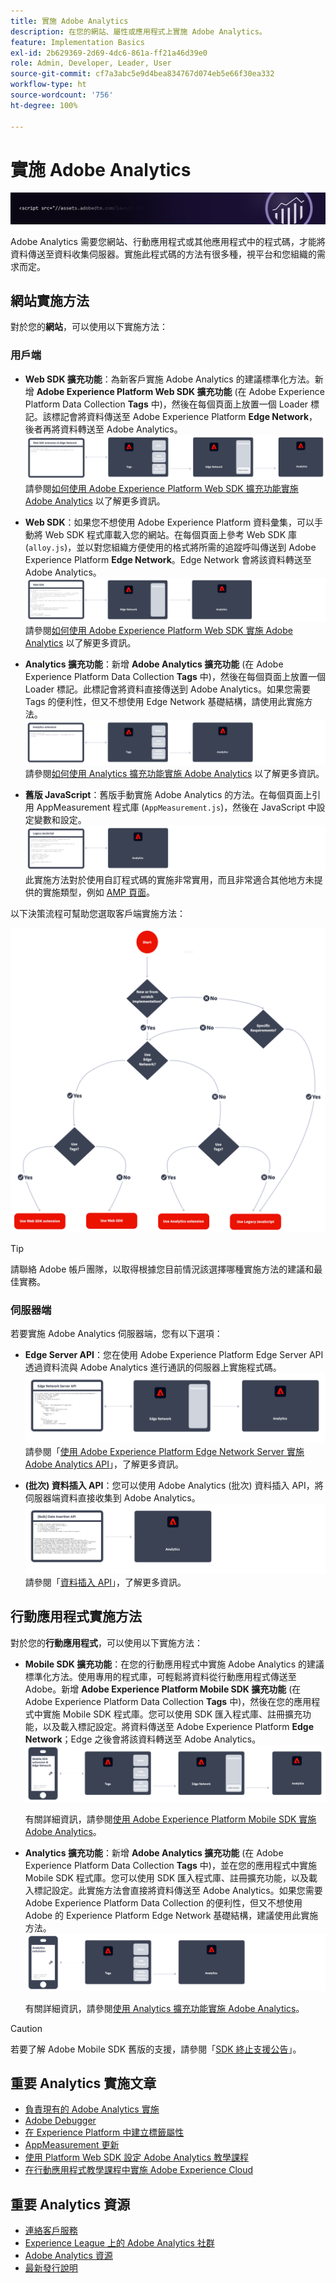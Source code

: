 ```yaml
---
title: 實施 Adobe Analytics
description: 在您的網站、屬性或應用程式上實施 Adobe Analytics。
feature: Implementation Basics
exl-id: 2b629369-2d69-4dc6-861a-ff21a46d39e0
role: Admin, Developer, Leader, User
source-git-commit: cf7a3abc5e9d4bea834767d074eb5e66f30ea332
workflow-type: ht
source-wordcount: '756'
ht-degree: 100%

---
```


# 實施 Adobe Analytics

![橫幅](../../assets/doc_banner_implement.png)

Adobe Analytics 需要您網站、行動應用程式或其他應用程式中的程式碼，才能將資料傳送至資料收集伺服器。實施此程式碼的方法有很多種，視平台和您組織的需求而定。

## 網站實施方法

對於您的&#x200B;**網站**，可以使用以下實施方法：

### 用戶端

* **Web SDK 擴充功能**：為新客戶實施 Adobe Analytics 的建議標準化方法。新增 **Adobe Experience Platform Web SDK 擴充功能** (在 Adobe Experience Platform Data Collection **Tags** 中)，然後在每個頁面上放置一個 Loader 標記。該標記會將資料傳送至 Adobe Experience Platform **Edge Network**，後者再將資料轉送至 Adobe Analytics。
  ![Web SDK 擴充功能](./assets/websdk-extension-implementation.png)
請參閱[如何使用 Adobe Experience Platform Web SDK 擴充功能實施 Adobe Analytics](./aep-edge/overview.md) 以了解更多資訊。

* **Web SDK**：如果您不想使用 Adobe Experience Platform 資料彙集，可以手動將 Web SDK 程式庫載入您的網站。在每個頁面上參考 Web SDK 庫 (`alloy.js`)，並以對您組織方便使用的格式將所需的追蹤呼叫傳送到 Adobe Experience Platform **Edge Network**。Edge Network 會將該資料轉送至 Adobe Analytics。
  ![Web SDK](./assets/websdk-implementation.png)
請參閱[如何使用 Adobe Experience Platform Web SDK 實施 Adobe Analytics](./aep-edge/overview.md) 以了解更多資訊。

* **Analytics 擴充功能**：新增 **Adobe Analytics 擴充功能** (在 Adobe Experience Platform Data Collection **Tags** 中)，然後在每個頁面上放置一個 Loader 標記。此標記會將資料直接傳送到 Adobe Analytics。如果您需要 Tags 的便利性，但又不想使用 Edge Network 基礎結構，請使用此實施方法。
  ![Adobe Analytics 擴充功能](./assets/analytics-extension-implementation.png)
請參閱[如何使用 Analytics 擴充功能實施 Adobe Analytics](launch/overview.md) 以了解更多資訊。

* **舊版 JavaScript**：舊版手動實施 Adobe Analytics 的方法。在每個頁面上引用 AppMeasurement 程式庫 (`AppMeasurement.js`)，然後在 JavaScript 中設定變數和設定。
  ![如何使用舊版 JavaScript 實施 Adobe Analytics](./assets/appmeasurement-implementation.png)
此實施方法對於使用自訂程式碼的實施非常實用，而且非常適合其他地方未提供的實施類型，例如 [AMP 頁面](other/amp.md)。

以下決策流程可幫助您選取客戶端實施方法：

![用於選取實施方法的決策樹，如本節所述。](./assets/decision-tree.png)


>[!TIP]
>
>請聯絡 Adobe 帳戶團隊，以取得根據您目前情況該選擇哪種實施方法的建議和最佳實務。

### 伺服器端

若要實施 Adob&#x200B;&#x200B;e Analytics 伺服器端，您有以下選項：

* **Edge Server API**：您在使用 Adob&#x200B;&#x200B;e Experience Platform Edge Server API 透過資料流與 Adob&#x200B;&#x200B;e Analytics 進行通訊的伺服器上實施程式碼。
  ![伺服器端實施](assets/edge-network-server-api.svg)
請參閱「[使用 Adob&#x200B;&#x200B;e Experience Platform Edge Network Server 實施 Adob&#x200B;&#x200B;e Analytics API](/help/implement/aep-edge/server-api/overview.md)」，了解更多資訊。

* **(批次) 資料插入 API**：您可以使用 Adob&#x200B;&#x200B;e Analytics (批次) 資料插入 API，將伺服器端資料直接收集到 Adob&#x200B;&#x200B;e Analytics。
  ![資料插入 API](assets/analytics-apis.png)
請參閱「[資料插入 API](../import/c-data-insertion-api/c-data-insertion-api.md)」，了解更多資訊。

## 行動應用程式實施方法

對於您的&#x200B;**行動應用程式**，可以使用以下實施方法：

* **Mobile SDK 擴充功能**：在您的行動應用程式中實施 Adobe Analytics 的建議標準化方法。使用專用的程式庫，可輕鬆將資料從行動應用程式傳送至 Adobe。新增 **Adobe Experience Platform Mobile SDK 擴充功能** (在 Adobe Experience Platform Data Collection **Tags** 中)，然後在您的應用程式中實施 Mobile SDK 程式庫。您可以使用 SDK 匯入程式庫、註冊擴充功能，以及載入標記設定。將資料傳送至 Adobe Experience Platform **Edge Network**；Edge 之後會將該資料轉送至 Adobe Analytics。
  ![Mobile SDK 擴充功能](./assets/mobilesdk-extension.png)

  有關詳細資訊，請參閱[使用 Adobe Experience Platform Mobile SDK 實施 Adobe Analytics](../implement/aep-edge/mobile-sdk/overview.md)。

* **Analytics 擴充功能**：新增 **Adobe Analytics 擴充功能** (在 Adobe Experience Platform Data Collection **Tags** 中)，並在您的應用程式中實施 Mobile SDK 程式庫。您可以使用 SDK 匯入程式庫、註冊擴充功能，以及載入標記設定。此實施方法會直接將資料傳送至 Adobe Analytics。如果您需要 Adobe Experience Platform Data Collection 的便利性，但又不想使用 Adobe 的 Experience Platform Edge Network 基礎結構，建議使用此實施方法。
  ![Analytics 擴充功能](./assets/mobilesdk-analytics-extension.png)

  有關詳細資訊，請參閱[使用 Analytics 擴充功能實施 Adobe Analytics](../implement/aep-edge/mobile-sdk/overview.md)。


>[!CAUTION]
>
>若要了解 Adob&#x200B;&#x200B;e Mobile SDK 舊版的支援，請參閱「[SDK 終止支援公告](https://developer.adobe.com/client-sdks/resources/sdks-end-of-support/)」。

## 重要 Analytics 實施文章

* [負責現有的 Adobe Analytics 實施](/help/implement/prepare/existing-implementation.md)
* [Adobe Debugger](validate/debugger.md)
* [在 Experience Platform 中建立標籤屬性](launch/create-analytics-property.md)
* [AppMeasurement 更新](appmeasurement-updates.md)
* [使用 Platform Web SDK 設定 Adob&#x200B;&#x200B;e Analytics 教學課程](https://experienceleague.adobe.com/docs/platform-learn/implement-web-sdk/applications-setup/setup-analytics.html)
* [在行動應用程式教學課程中實施 Adobe Experience Cloud](https://experienceleague.adobe.com/docs/platform-learn/implement-mobile-sdk/overview.html)


## 重要 Analytics 資源

* [連絡客戶服務](https://experienceleague.adobe.com/?support-solution=Analytics#support)
* [Experience League 上的 Adobe Analytics 社群](https://experienceleaguecommunities.adobe.com/t5/adobe-analytics/ct-p/adobe-analytics-community)
* [Adobe Analytics 資源](https://experienceleaguecommunities.adobe.com/t5/adobe-analytics-discussions/adobe-analytics-resources/m-p/276666)
* [最新發行說明](../release-notes/latest.md)
